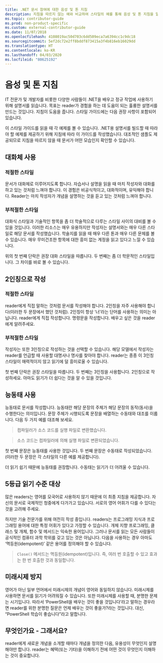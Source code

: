 ```yaml
---
title: .NET 문서 참여에 대한 음성 및 톤 지침
description: 지침을 따르지 않는 예와 비교하여 스타일의 예를 통해 음성 및 톤 지침을 알아봅니다.
ms.topic: contributor-guide
ms.prod: non-product-specific
ms.custom: external-contributor-guide
ms.date: 11/07/2018
ms.openlocfilehash: 4108019ac50d703c6dd509eca7a6394cc1c9dc18
ms.sourcegitcommit: 5ef2dc72e2ff8bddf873415a3f4b816eb16029dd
ms.translationtype: HT
ms.contentlocale: ko-KR
ms.lasthandoff: 04/03/2020
ms.locfileid: "80625192"
---
```

# <a name="voice-and-tone-guidelines"></a>음성 및 톤 지침

IT 전문가 및 개발자를 비롯한 다양한 사람들이 .NET을 배우고 정규 작업에 사용하기 위해 설명서를 읽습니다. 목표는 reader가 경험을 하는 데 도움이 되는 훌륭한 설명서를 만드는 것입니다. 지침이 도움을 줍니다. 스타일 가이드에는 다음 권장 사항이 포함되어 있습니다.

이 스타일 가이드를 읽을 때 각 예제를 볼 수 있습니다. .NET용 설명서를 빌드할 때 따라야 할 예제를 제공하기 위해 지침에 따라 이 가이드를 작성했습니다. 대조적인 샘플도 제공되므로 지침을 따르지 않을 때 문서가 어떤 모습인지 확인할 수 있습니다.

## <a name="use-a-conversational-tone"></a>대화체 사용

### <a name="appropriate-style"></a>적절한 스타일

문서가 대화체로 이루어지도록 합니다. 자습서나 설명을 읽을 때 마치 작성자와 대화를 하고 있는 것처럼 느껴야 합니다. 이 경험은 비공식적이고, 대화적이며, 유익해야 합니다. Reader는 마치 작성자가 개념을 설명하는 것을 듣고 있는 것처럼 느껴야 합니다.

### <a name="inappropriate-style"></a>부적절한 스타일

대화식 스타일과 기술적인 항목을 좀 더 학술적으로 다루는 스타일 사이의 대비를 볼 수 있을 것입니다. 이러한 리소스는 매우 유용하지만 작성자는 설명서와는 매우 다른 스타일로 해당 문서를 작성했습니다. 학술지를 읽을 때 매우 다른 톤과 매우 다른 문체를 볼 수 있습니다. 매우 무미건조한 항목에 대한 흥미 없는 계정을 읽고 있다고 느낄 수 있습니다.  

위의 첫 번째 단락은 권장 대화 스타일을 따릅니다. 두 번째는 좀 더 학문적인 스타일입니다. 그 차이를 바로 볼 수 있습니다. 

## <a name="write-in-second-person"></a>2인칭으로 작성

### <a name="appropriate-style"></a>적절한 스타일

reader에게 직접 말하는 것처럼 문서를 작성해야 합니다. 2인칭을 자주 사용해야 합니다(이러한 두 문장에서 했던 것처럼). 2인칭이 항상 ‘너’라는 단어를 사용하는 의미는 아닙니다. reader에게 직접 작성합니다. 명령문을 작성합니다. 배우고 싶은 것을 reader에게 알려주세요.

### <a name="inappropriate-style"></a>부적절한 스타일

작성자는 또한 3인칭으로 작성하는 것을 선택할 수 있습니다. 해당 모델에서 작성자는 reader를 언급할 때 사용할 대명사나 명사를 찾아야 합니다. reader는 종종 이 3인칭 스타일이 매력적이지 않고 읽기에 덜 흥미로울 수 있습니다.

첫 번째 단락은 권장 스타일을 따릅니다. 두 번째는 3인칭을 사용합니다. 2인칭으로 작성하세요. 아마도 읽기가 더 쉽다는 것을 알 수 있을 것입니다.

## <a name="use-active-voice"></a>능동태 사용

능동태로 문서를 작성합니다. 능동태란 해당 문장의 주체가 해당 문장의 동작(동사)을 수행한다는 의미입니다. 문장 주체가 시행되도록 문장을 배열하는 수동태와 대조를 이룹니다. 다음 두 가지 예를 대조해 보세요.

>컴파일러가 소스 코드를 실행 파일로 변환했습니다.

>소스 코드는 컴파일러에 의해 실행 파일로 변환되었습니다.

첫 번째 문장은 능동태를 사용한 것입니다. 두 번째 문장은 수동태로 작성되었습니다. (이러한 두 문장은 각 스타일의 다른 예를 제공합니다).

더 읽기 쉽기 때문에 능동태를 권장합니다. 수동태는 읽기가 더 어려울 수 있습니다.

## <a name="target-a-fifth-grade-reading-level"></a>5등급 읽기 수준 대상

많은 readers는 영어를 모국어로 사용하지 않기 때문에 이 최종 지침을 제공합니다. 자신의 문서로 국제적인 청중에게 다가가고 있습니다. 서로의 영어 어휘가 다를 수 있다는 것을 고려해 주세요.

하지만 기술 전문가를 위해 여전히 작성 중입니다. readers는 프로그래밍 지식과 프로그래밍 용어에 대한 특정 어휘가 있다고 가정할 수 있습니다. 개체 지향 프로그래밍, 클래스 및 개체, 함수 및 메서드는 익숙한 용어입니다. 그러나 문서를 읽는 모든 사람들이 공식적인 컴퓨터 과학 학위를 갖고 있는 것은 아닙니다. 다음을 사용하는 경우 아마도 ‘멱등원(idempotent)’ 같은 용어를 정의해야 할 수 있습니다.

>`Close()` 메서드는 멱등원(idempotent)입니다. 즉, 여러 번 호출할 수 있고 효과는 한 번 호출한 것과 동일합니다.

## <a name="avoid-future-tense"></a>미래시제 방지

영어가 아닌 일부 언어에서 미래시제의 개념이 영어와 동일하지 않습니다. 미래시제를 사용하면 문서를 읽기가 어려워질 수 있습니다. 또한 미래시제를 사용할 때, 분명한 문제는 시기입니다. 따라서 ‘PowerShell을 배우는 것이 좋을 것입니다’라고 말하는 경우라면 reader를 위한 분명한 질문은 언제 배우는 것이 좋을가?라는 것입니다. 대신, “PowerShell 학습이 좋습니다”라고 말합니다.

## <a name="what-is-it---so-what"></a>무엇인가요 - 그래서요?

reader에게 새로운 개념을 소개할 때마다 개념을 정의한 다음, 유용성이 무엇인지 설명해야만 합니다. reader는 혜택(또는 기타)을 이해하기 전에 어떤 것이 무엇인지 이해하는 것이 중요합니다.

